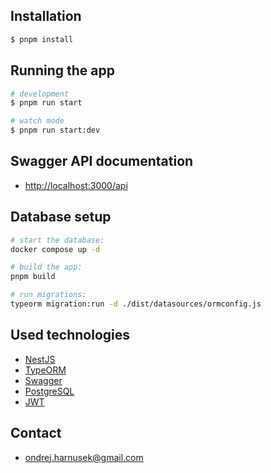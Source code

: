 ## Installation

```bash
$ pnpm install
```

## Running the app

```bash
# development
$ pnpm run start

# watch mode
$ pnpm run start:dev

```

## Swagger API documentation

- [http://localhost:3000/api](http://localhost:3000/api)

## Database setup

```bash
# start the database:
docker compose up -d

# build the app:
pnpm build

# run migrations:
typeorm migration:run -d ./dist/datasources/ormconfig.js
```

## Used technologies

- [NestJS](https://nestjs.com/)
- [TypeORM](https://typeorm.io/)
- [Swagger](https://swagger.io/)
- [PostgreSQL](https://www.postgresql.org/)
- [JWT](https://jwt.io/)

## Contact

- [ondrej.harnusek@gmail.com](mailto:ondrej.harnusek@gmail.com)
